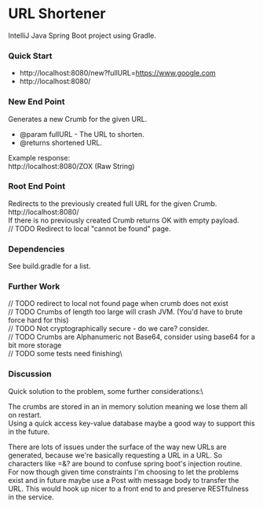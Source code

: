 # URL Shortener
IntelliJ Java Spring Boot project using Gradle.


### Quick Start 
* http://localhost:8080/new?fullURL=https://www.google.com
* http://localhost:8080/<Crumb>

### New End Point
Generates a new Crumb for the given URL.
* @param fullURL - The URL to shorten.
* @returns shortened URL.

Example response:\
http://localhost:8080/ZOX (Raw String)

### Root End Point
Redirects to the previously created full URL for the given Crumb.\
http://localhost:8080/<Crumb>\
If there is no previously created Crumb returns OK with empty payload.\
// TODO Redirect to local "cannot be found" page.

### Dependencies
See build.gradle for a list.

### Further Work
// TODO redirect to local not found page when crumb does not exist\
// TODO Crumbs of length too large will crash JVM. (You'd have to brute force hard for this)\
// TODO Not cryptographically secure - do we care? consider.\
// TODO Crumbs are Alphanumeric not Base64, consider using base64 for a bit more storage\
// TODO some tests need finishing\

### Discussion
Quick solution to the problem, some further considerations:\

The crumbs are stored in an in memory solution meaning we lose them all on restart.\
Using a quick access key-value database maybe a good way to support this in the future.

There are lots of issues under the surface of the way new URLs are generated,
because we're basically requesting a URL in a URL. So characters like =&? are bound to confuse
spring boot's injection routine.\
For now though given time constraints I'm choosing to let
the problems exist and in future maybe use a Post with message body to transfer the URL. 
This would hook up nicer to a front end to and preserve RESTfulness in the service.
